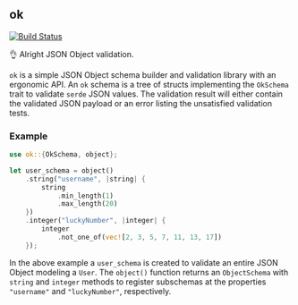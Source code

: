 ok
--
[![Build Status](https://travis-ci.org/thebearingedge/ok.svg?branch=master)](https://travis-ci.org/thebearingedge/ok)

👌 Alright JSON Object validation.

`ok` is a simple JSON Object schema builder and validation library with an ergonomic API. An `ok` schema is a tree of structs implementing the `OkSchema` trait to validate `serde` JSON values. The validation result will either contain the validated JSON payload or an error listing the unsatisfied validation tests.

### Example

```rust
use ok::{OkSchema, object};

let user_schema = object()
    .string("username", |string| {
        string
            .min_length(1)
            .max_length(20)
    })
    .integer("luckyNumber", |integer| {
        integer
            .not_one_of(vec![2, 3, 5, 7, 11, 13, 17])
    });
```

In the above example a `user_schema` is created to validate an entire JSON Object modeling a `User`. The `object()` function returns an `ObjectSchema` with `string` and `integer` methods to register subschemas at the properties `"username"` and `"luckyNumber"`, respectively.
